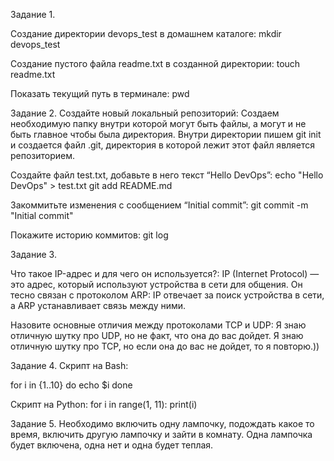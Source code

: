 Задание 1.

Создание директории devops_test в домашнем каталоге:
mkdir devops_test

Создание пустого файла readme.txt в созданной директории:
touch readme.txt

Показать текущий путь в терминале:
pwd

Задание 2.
Создайте новый локальный репозиторий:
Создаем необходимую папку внутри которой могут быть файлы, а могут и не быть главное чтобы была директория.
Внутри директории пишем git init и создается файл .git, директория в которой лежит этот файл является репозиторием.

Создайте файл test.txt, добавьте в него текст “Hello DevOps”:
echo "Hello DevOps" > test.txt
git add README.md

Закоммитьте изменения с сообщением “Initial commit”:
git commit -m "Initial commit"

Покажите историю коммитов:
git log

Задание 3.

Что такое IP-адрес и для чего он используется?:
IP (Internet Protocol) — это адрес, который используют устройства в сети для общения. Он тесно связан с протоколом ARP: IP отвечает за поиск устройства в сети, а ARP устанавливает связь между ними.

Назовите основные отличия между протоколами TCP и UDP:
Я знаю отличную шутку про UDP, но не факт, что она до вас дойдет.
Я знаю отличную шутку про TCP, но если она до вас не дойдет, то я повторю.))

Задание 4.
Скрипт на Bash:

for i in {1..10}
do
  echo $i
done

Скрипт на Python:
for i in range(1, 11):
    print(i)

Задание 5.
Необходимо включить одну лампочку, подождать какое то время, включить другую лампочку и зайти в комнату. Одна лампочка будет включена, одна нет и одна будет теплая.
